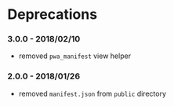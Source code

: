 # Deprecations

### 3.0.0 - 2018/02/10

* removed `pwa_manifest` view helper

### 2.0.0 - 2018/01/26

* removed `manifest.json` from `public` directory
